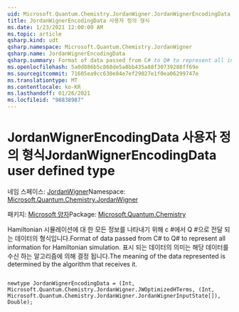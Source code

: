 ```yaml
---
uid: Microsoft.Quantum.Chemistry.JordanWigner.JordanWignerEncodingData
title: JordanWignerEncodingData 사용자 정의 형식
ms.date: 1/23/2021 12:00:00 AM
ms.topic: article
qsharp.kind: udt
qsharp.namespace: Microsoft.Quantum.Chemistry.JordanWigner
qsharp.name: JordanWignerEncodingData
qsharp.summary: Format of data passed from C# to Q# to represent all information for Hamiltonian simulation. The meaning of the data represented is determined by the algorithm that receives it.
ms.openlocfilehash: 5a0d886b5c868de5a8bb435a88f30739288ff69e
ms.sourcegitcommit: 71605ea9cc630e84e7ef29027e1f0ea06299747e
ms.translationtype: MT
ms.contentlocale: ko-KR
ms.lasthandoff: 01/26/2021
ms.locfileid: "98838987"
---
```

# <a name="jordanwignerencodingdata-user-defined-type"></a><span data-ttu-id="ade4a-102">JordanWignerEncodingData 사용자 정의 형식</span><span class="sxs-lookup"><span data-stu-id="ade4a-102">JordanWignerEncodingData user defined type</span></span>

<span data-ttu-id="ade4a-103">네임 스페이스: [JordanWigner](xref:Microsoft.Quantum.Chemistry.JordanWigner)</span><span class="sxs-lookup"><span data-stu-id="ade4a-103">Namespace: [Microsoft.Quantum.Chemistry.JordanWigner](xref:Microsoft.Quantum.Chemistry.JordanWigner)</span></span>

<span data-ttu-id="ade4a-104">패키지: [Microsoft 양자](https://nuget.org/packages/Microsoft.Quantum.Chemistry)</span><span class="sxs-lookup"><span data-stu-id="ade4a-104">Package: [Microsoft.Quantum.Chemistry](https://nuget.org/packages/Microsoft.Quantum.Chemistry)</span></span>


<span data-ttu-id="ade4a-105">Hamiltonian 시뮬레이션에 대 한 모든 정보를 나타내기 위해 c #에서 Q #으로 전달 되는 데이터의 형식입니다.</span><span class="sxs-lookup"><span data-stu-id="ade4a-105">Format of data passed from C# to Q# to represent all information for Hamiltonian simulation.</span></span>
<span data-ttu-id="ade4a-106">표시 되는 데이터의 의미는 해당 데이터를 수신 하는 알고리즘에 의해 결정 됩니다.</span><span class="sxs-lookup"><span data-stu-id="ade4a-106">The meaning of the data represented is determined by the algorithm that receives it.</span></span>

```qsharp

newtype JordanWignerEncodingData = (Int, Microsoft.Quantum.Chemistry.JordanWigner.JWOptimizedHTerms, (Int, Microsoft.Quantum.Chemistry.JordanWigner.JordanWignerInputState[]), Double);
```

